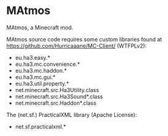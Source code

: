 MAtmos
======
MAtmos, a Minecraft mod.

MAtmos source code requires some custom libraries found at https://github.com/Hurricaaane/MC-Client/ (WTFPLv2):
- eu.ha3.easy.*
- eu.ha3.mc.convenience.*
- eu.ha3.mc.haddon.*
- eu.ha3.mc.gui.*
- eu.ha3.util.property.*
- net.minecraft.src.Ha3Utility.class
- net.minecraft.src.Ha3Sound*.class
- net.minecraft.src.Haddon*.class

The (net.sf.) PracticalXML library (Apache License):
- net.sf.practicalxml.*
